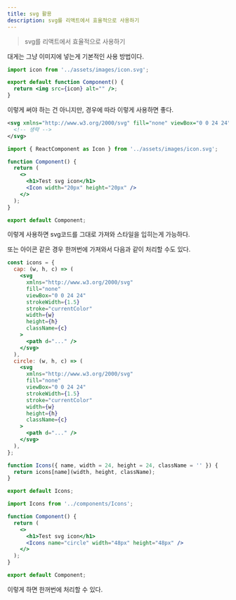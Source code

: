```yaml
---
title: svg 활용
description: svg를 리액트에서 효율적으로 사용하기
---
```


> svg를 리액트에서 효율적으로 사용하기

대게는 그냥 이미지에 넣는게 기본적인 사용 방법이다.

```jsx
import icon from '../assets/images/icon.svg';

export default function Component() {
  return <img src={icon} alt="" />;
}
```

이렇게 써야 하는 건 아니지만, 경우에 따라 이렇게 사용하면 좋다.

```xml title="icon.svg"
<svg xmlns="http://www.w3.org/2000/svg" fill="none" viewBox="0 0 24 24" stroke-width="1.5" stroke="currentColor">
  <!-- 생략 -->
</svg>
```

```jsx title="Component.jsx"
import { ReactComponent as Icon } from '../assets/images/icon.svg';

function Component() {
  return (
    <>
      <h1>Test svg icon</h1>
      <Icon width="20px" height="20px" />
    </>
  );
}

export default Component;
```

이렇게 사용하면 svg코드를 그대로 가져와 스타일을 입히는게 가능하다.

또는 아이콘 같은 경우 한꺼번에 가져와서 다음과 같이 처리할 수도 있다.

```jsx title="Icons.jsx"
const icons = {
  cap: (w, h, c) => (
    <svg
      xmlns="http://www.w3.org/2000/svg"
      fill="none"
      viewBox="0 0 24 24"
      strokeWidth={1.5}
      stroke="currentColor"
      width={w}
      height={h}
      className={c}
    >
      <path d="..." />
    </svg>
  ),
  circle: (w, h, c) => (
    <svg
      xmlns="http://www.w3.org/2000/svg"
      fill="none"
      viewBox="0 0 24 24"
      strokeWidth={1.5}
      stroke="currentColor"
      width={w}
      height={h}
      className={c}
    >
      <path d="..." />
    </svg>
  ),
};

function Icons({ name, width = 24, height = 24, className = '' }) {
  return icons[name](width, height, className);
}

export default Icons;
```

```jsx title="Component.jsx"
import Icons from '../components/Icons';

function Component() {
  return (
    <>
      <h1>Test svg icon</h1>
      <Icons name="circle" width="48px" height="48px" />
    </>
  );
}

export default Component;
```

이렇게 하면 한꺼번에 처리할 수 있다.
